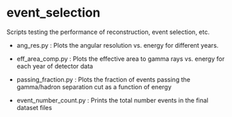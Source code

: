 # event_selection

Scripts testing the performance of reconstruction, event selection, etc.

* ang_res.py
    : Plots the angular resolution vs. energy for different years.

* eff_area_comp.py
    : Plots the effective area to gamma rays vs. energy for each year of detector data

* passing_fraction.py
    : Plots the fraction of events passing the gamma/hadron separation cut as a function of energy

* event_number_count.py
    : Prints the total number events in the final dataset files
